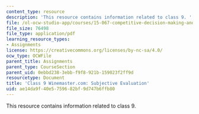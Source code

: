 ```yaml
---
content_type: resource
description: 'This resource contains information related to class 9. '
file: /ol-ocw-studio-app/courses/15-067-competitive-decision-making-and-negotiation-spring-2011/ae14da9f40e5759682bf9d747b6ffb80_MIT15_067S11_Cl9_W.com_S_E.pdf
file_size: 76498
file_type: application/pdf
learning_resource_types:
- Assignments
license: https://creativecommons.org/licenses/by-nc-sa/4.0/
ocw_type: OCWFile
parent_title: Assignments
parent_type: CourseSection
parent_uid: 0ebbd238-3ebb-f9f8-921b-159023f2ff9d
resourcetype: Document
title: 'Class 9 Winemaster.com: Subjective Evaluation'
uid: ae14da9f-40e5-7596-82bf-9d747b6ffb80
---
```

This resource contains information related to class 9. 